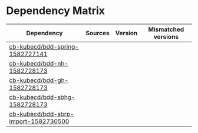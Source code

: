 # Dependency Matrix

Dependency | Sources | Version | Mismatched versions
---------- | ------- | ------- | -------------------
[cb-kubecd/bdd-spring-1582727141](https://github.com/cb-kubecd/bdd-spring-1582727141.git) |  | []() | 
[cb-kubecd/bdd-nh-1582728173](https://github.com/cb-kubecd/bdd-nh-1582728173.git) |  | []() | 
[cb-kubecd/bdd-gh-1582728173](https://github.com/cb-kubecd/bdd-gh-1582728173.git) |  | []() | 
[cb-kubecd/bdd-sbhg-1582728173](https://github.com/cb-kubecd/bdd-sbhg-1582728173.git) |  | []() | 
[cb-kubecd/bdd-sbrp-import-1582730500](https://github.com/cb-kubecd/bdd-sbrp-import-1582730500.git) |  | []() | 
